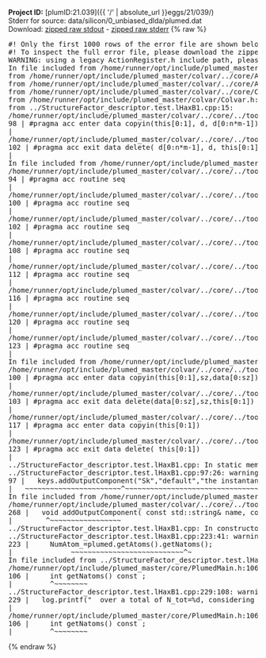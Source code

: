 **Project ID:** [plumID:21.039]({{ '/' | absolute_url }}eggs/21/039/)  
Stderr for source:  data/silicon/0_unbiased_dlda/plumed.dat   
Download: [zipped raw stdout](plumed.dat.plumed_master.stdout.txt.zip) - [zipped raw stderr](plumed.dat.plumed_master.stderr.txt.zip) 
{% raw %}
<pre>
#! Only the first 1000 rows of the error file are shown below
#! To inspect the full error file, please download the zipped raw stderr file above
WARNING: using a legacy ActionRegister.h include path, please use <<#include "core/ActionRegister.h">>
In file included from /home/runner/opt/include/plumed_master/colvar/../core/../tools/Tools.h:27,
from /home/runner/opt/include/plumed_master/colvar/../core/Action.h:28,
from /home/runner/opt/include/plumed_master/colvar/../core/ActionAtomistic.h:25,
from /home/runner/opt/include/plumed_master/colvar/../core/Colvar.h:25,
from /home/runner/opt/include/plumed_master/colvar/Colvar.h:24,
from ../StructureFactor_descriptor.test.lHaxB1.cpp:15:
/home/runner/opt/include/plumed_master/colvar/../core/../tools/Tensor.h:98: warning: ignoring ‘#pragma acc enter’ [-Wunknown-pragmas]
98 | #pragma acc enter data copyin(this[0:1], d, d[0:n*m-1])
|
/home/runner/opt/include/plumed_master/colvar/../core/../tools/Tensor.h:102: warning: ignoring ‘#pragma acc exit’ [-Wunknown-pragmas]
102 | #pragma acc exit data delete( d[0:n*m-1], d, this[0:1])
|
In file included from /home/runner/opt/include/plumed_master/colvar/../core/ActionAtomistic.h:27:
/home/runner/opt/include/plumed_master/colvar/../core/../tools/Pbc.h:94: warning: ignoring ‘#pragma acc routine’ [-Wunknown-pragmas]
94 | #pragma acc routine seq
|
/home/runner/opt/include/plumed_master/colvar/../core/../tools/Pbc.h:100: warning: ignoring ‘#pragma acc routine’ [-Wunknown-pragmas]
100 | #pragma acc routine seq
|
/home/runner/opt/include/plumed_master/colvar/../core/../tools/Pbc.h:102: warning: ignoring ‘#pragma acc routine’ [-Wunknown-pragmas]
102 | #pragma acc routine seq
|
/home/runner/opt/include/plumed_master/colvar/../core/../tools/Pbc.h:108: warning: ignoring ‘#pragma acc routine’ [-Wunknown-pragmas]
108 | #pragma acc routine seq
|
/home/runner/opt/include/plumed_master/colvar/../core/../tools/Pbc.h:112: warning: ignoring ‘#pragma acc routine’ [-Wunknown-pragmas]
112 | #pragma acc routine seq
|
/home/runner/opt/include/plumed_master/colvar/../core/../tools/Pbc.h:116: warning: ignoring ‘#pragma acc routine’ [-Wunknown-pragmas]
116 | #pragma acc routine seq
|
/home/runner/opt/include/plumed_master/colvar/../core/../tools/Pbc.h:120: warning: ignoring ‘#pragma acc routine’ [-Wunknown-pragmas]
120 | #pragma acc routine seq
|
/home/runner/opt/include/plumed_master/colvar/../core/../tools/Pbc.h:123: warning: ignoring ‘#pragma acc routine’ [-Wunknown-pragmas]
123 | #pragma acc routine seq
|
In file included from /home/runner/opt/include/plumed_master/colvar/../core/Colvar.h:27:
/home/runner/opt/include/plumed_master/colvar/../core/../tools/Matrix.h:100: warning: ignoring ‘#pragma acc enter’ [-Wunknown-pragmas]
100 | #pragma acc enter data copyin(this[0:1],sz,data[0:sz])
|
/home/runner/opt/include/plumed_master/colvar/../core/../tools/Matrix.h:103: warning: ignoring ‘#pragma acc exit’ [-Wunknown-pragmas]
103 | #pragma acc exit data delete(data[0:sz],sz,this[0:1])
|
/home/runner/opt/include/plumed_master/colvar/../core/../tools/Matrix.h:117: warning: ignoring ‘#pragma acc enter’ [-Wunknown-pragmas]
117 | #pragma acc enter data copyin(this[0:1])
|
/home/runner/opt/include/plumed_master/colvar/../core/../tools/Matrix.h:123: warning: ignoring ‘#pragma acc exit’ [-Wunknown-pragmas]
123 | #pragma acc exit data delete( this[0:1])
|
../StructureFactor_descriptor.test.lHaxB1.cpp: In static member function ‘static void PLMD::colvar::StructureFactor_descriptor_test::registerKeywords(PLMD::Keywords&)’:
../StructureFactor_descriptor.test.lHaxB1.cpp:97:26: warning: ‘void PLMD::Keywords::addOutputComponent(const std::string&, const std::string&, const std::string&)’ is deprecated: Use addOutputComponent with four argument and specify valid types for value from scalar/vector/matrix/grid [-Wdeprecated-declarations]
97 |   keys.addOutputComponent("Sk","default","the instantaneous structure factor averaged over a k-shell"); //FIXME not true!
|   ~~~~~~~~~~~~~~~~~~~~~~~^~~~~~~~~~~~~~~~~~~~~~~~~~~~~~~~~~~~~~~~~~~~~~~~~~~~~~~~~~~~~~~~~~~~~~~~~~~~~
In file included from /home/runner/opt/include/plumed_master/colvar/../core/Action.h:27:
/home/runner/opt/include/plumed_master/colvar/../core/../tools/Keywords.h:268:8: note: declared here
268 |   void addOutputComponent( const std::string& name, const std::string& key, const std::string& descr );
|        ^~~~~~~~~~~~~~~~~~
../StructureFactor_descriptor.test.lHaxB1.cpp: In constructor ‘PLMD::colvar::StructureFactor_descriptor_test::StructureFactor_descriptor_test(const PLMD::ActionOptions&)’:
../StructureFactor_descriptor.test.lHaxB1.cpp:223:41: warning: ‘int PLMD::PlumedMain::DeprecatedAtoms::getNatoms() const’ is deprecated [-Wdeprecated-declarations]
223 |     NumAtom_=plumed.getAtoms().getNatoms();
|              ~~~~~~~~~~~~~~~~~~~~~~~~~~~^~
In file included from ../StructureFactor_descriptor.test.lHaxB1.cpp:17:
/home/runner/opt/include/plumed_master/core/PlumedMain.h:106:9: note: declared here
106 |     int getNatoms() const ;
|         ^~~~~~~~~
../StructureFactor_descriptor.test.lHaxB1.cpp:229:108: warning: ‘int PLMD::PlumedMain::DeprecatedAtoms::getNatoms() const’ is deprecated [-Wdeprecated-declarations]
229 |   log.printf("  over a total of N_tot=%d, considering a number of atoms N=%d\n",plumed.getAtoms().getNatoms(),NumAtom_);
|                                                                                 ~~~~~~~~~~~~~~~~~~~~~~~~~~~^~
/home/runner/opt/include/plumed_master/core/PlumedMain.h:106:9: note: declared here
106 |     int getNatoms() const ;
|         ^~~~~~~~~
</pre>
{% endraw %}
